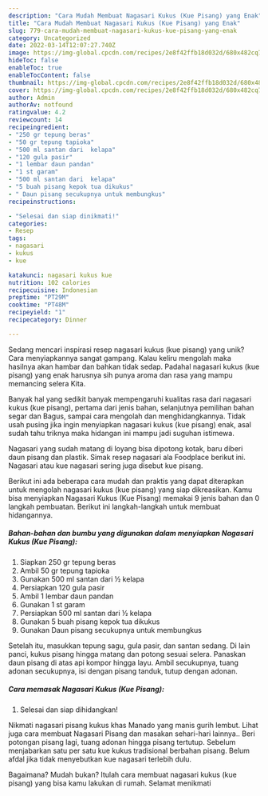 ```yaml
---
description: "Cara Mudah Membuat Nagasari Kukus (Kue Pisang) yang Enak"
title: "Cara Mudah Membuat Nagasari Kukus (Kue Pisang) yang Enak"
slug: 779-cara-mudah-membuat-nagasari-kukus-kue-pisang-yang-enak
category: Uncategorized
date: 2022-03-14T12:07:27.740Z
image: https://img-global.cpcdn.com/recipes/2e8f42ffb18d032d/680x482cq70/nagasari-kukus-kue-pisang-foto-resep-utama.jpg
hideToc: false
enableToc: true
enableTocContent: false
thumbnail: https://img-global.cpcdn.com/recipes/2e8f42ffb18d032d/680x482cq70/nagasari-kukus-kue-pisang-foto-resep-utama.jpg
cover: https://img-global.cpcdn.com/recipes/2e8f42ffb18d032d/680x482cq70/nagasari-kukus-kue-pisang-foto-resep-utama.jpg
author: Admin
authorAv: notfound
ratingvalue: 4.2
reviewcount: 14
recipeingredient:
- "250 gr tepung beras"
- "50 gr tepung tapioka"
- "500 ml santan dari  kelapa"
- "120 gula pasir"
- "1 lembar daun pandan"
- "1 st garam"
- "500 ml santan dari  kelapa"
- "5 buah pisang kepok tua dikukus"
- " Daun pisang secukupnya untuk membungkus"
recipeinstructions:

- "Selesai dan siap dinikmati!"
categories:
- Resep
tags:
- nagasari
- kukus
- kue

katakunci: nagasari kukus kue 
nutrition: 102 calories
recipecuisine: Indonesian
preptime: "PT29M"
cooktime: "PT48M"
recipeyield: "1"
recipecategory: Dinner

---
```





Sedang mencari inspirasi resep nagasari kukus (kue pisang) yang unik? Cara menyiapkannya sangat gampang. Kalau keliru mengolah maka hasilnya akan hambar dan bahkan tidak sedap. Padahal nagasari kukus (kue pisang) yang enak harusnya sih punya aroma dan rasa yang mampu memancing selera Kita.





Banyak hal yang sedikit banyak mempengaruhi kualitas rasa dari nagasari kukus (kue pisang), pertama dari jenis bahan, selanjutnya pemilihan bahan segar dan Bagus, sampai cara mengolah dan menghidangkannya. Tidak usah pusing jika ingin menyiapkan nagasari kukus (kue pisang) enak,      asal sudah tahu triknya maka hidangan ini mampu jadi suguhan istimewa.














Nagasari yang sudah matang di loyang bisa dipotong kotak, baru diberi daun pisang dan plastik. Simak resep nagasari ala Foodplace berikut ini. Nagasari atau kue nagasari sering juga disebut kue pisang.






Berikut ini ada beberapa cara mudah dan praktis yang dapat diterapkan untuk mengolah nagasari kukus (kue pisang) yang siap dikreasikan. Kamu bisa menyiapkan Nagasari Kukus (Kue Pisang) memakai 9 jenis bahan dan 0 langkah pembuatan. Berikut ini langkah-langkah untuk membuat hidangannya.

<!--inarticleads1-->

##### Bahan-bahan dan bumbu yang digunakan dalam menyiapkan Nagasari Kukus (Kue Pisang):

1. Siapkan 250 gr tepung beras
1. Ambil 50 gr tepung tapioka
1. Gunakan 500 ml santan dari ½ kelapa
1. Persiapkan 120 gula pasir
1. Ambil 1 lembar daun pandan
1. Gunakan 1 st garam
1. Persiapkan 500 ml santan dari ½ kelapa
1. Gunakan 5 buah pisang kepok tua dikukus
1. Gunakan  Daun pisang secukupnya untuk membungkus


Setelah itu, masukkan tepung sagu, gula pasir, dan santan sedang. Di lain panci, kukus pisang hingga matang dan potong sesuai selera. Panaskan daun pisang di atas api kompor hingga layu. Ambil secukupnya, tuang adonan secukupnya, isi dengan pisang tanduk, tutup dengan adonan. 

<!--inarticleads2-->

##### Cara memasak Nagasari Kukus (Kue Pisang):


1. Selesai dan siap dihidangkan!

Nikmati nagasari pisang kukus khas Manado yang manis gurih lembut. Lihat juga cara membuat Nagasari Pisang dan masakan sehari-hari lainnya.. Beri potongan pisang lagi, tuang adonan hingga pisang tertutup. Sebelum menjabarkan satu per satu kue kukus tradisional berbahan pisang. Belum afdal jika tidak menyebutkan kue nagasari terlebih dulu. 

Bagaimana? Mudah bukan? Itulah cara membuat nagasari kukus (kue pisang) yang bisa kamu lakukan di rumah. Selamat menikmati
